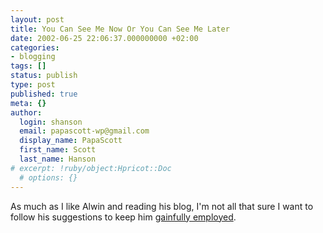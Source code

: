 ```yaml
---
layout: post
title: You Can See Me Now Or You Can See Me Later
date: 2002-06-25 22:06:37.000000000 +02:00
categories:
- blogging
tags: []
status: publish
type: post
published: true
meta: {}
author:
  login: shanson
  email: papascott-wp@gmail.com
  display_name: PapaScott
  first_name: Scott
  last_name: Hanson
# excerpt: !ruby/object:Hpricot::Doc
  # options: {}
---
```

<p>As much as I like Alwin and reading his blog, I'm not all that sure I want to follow his suggestions to keep him <a href="http://www.vfth.com/2002/06/25">gainfully employed</a>.</p>
